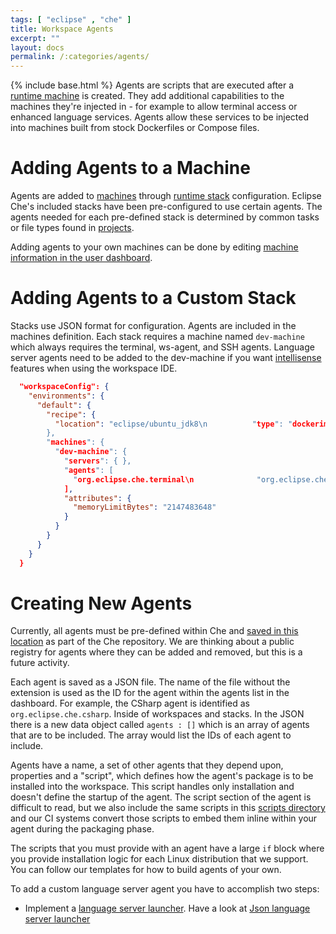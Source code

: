```yaml
---
tags: [ "eclipse" , "che" ]
title: Workspace Agents
excerpt: ""
layout: docs
permalink: /:categories/agents/
---
```

{% include base.html %}
Agents are scripts that are executed after a [runtime machine]({{base}}{{site.links["ws-machines"]}}) is created. They add additional capabilities to the machines they're injected in - for example to allow terminal access or enhanced language services. Agents allow these services to be injected into machines built from stock Dockerfiles or Compose files.

# Adding Agents to a Machine  
Agents are added to [machines]({{base}}{{site.links["ws-machines"]}}) through [runtime stack]({{base}}{{site.links["ws-stacks"]}}) configuration. Eclipse Che's included stacks have been pre-configured to use certain agents. The agents needed for each pre-defined stack is determined by common tasks or file types found in [projects]({{base}}{{site.links["ide-projects"]}}).

Adding agents to your own machines can be done by editing [machine information in the user dashboard]({{base}}{{site.links["ws-machines"]}}).

# Adding Agents to a Custom Stack  
Stacks use JSON format for configuration. Agents are included in the machines definition. Each stack requires a machine named `dev-machine` which always requires the terminal, ws-agent, and SSH agents. Language server agents need to be added to the dev-machine if you want [intellisense]({{base}}{{site.links["ide-intellisense"]}}) features when using the workspace IDE.
```json 
  "workspaceConfig": {
    "environments": {
      "default": {
        "recipe": {
          "location": "eclipse/ubuntu_jdk8\n          "type": "dockerimage"
        },
        "machines": {
          "dev-machine": {
            "servers": { },
            "agents": [
              "org.eclipse.che.terminal\n              "org.eclipse.che.ws-agent\n              "org.eclipse.che.ssh\n              "org.eclipse.che.ls.php"
            ],
            "attributes": {
              "memoryLimitBytes": "2147483648"
            }
          }
        }
      }
    }
  }
```

# Creating New Agents  
Currently, all agents must be pre-defined within Che and [saved in this location](https://github.com/eclipse/che/tree/master/wsmaster/che-core-api-agent/src/main/resources/agents) as part of the Che repository. We are thinking about a public registry for agents where they can be added and removed, but this is a future activity.

Each agent is saved as a JSON file. The name of the file without the extension is used as the ID for the agent within the agents list in the dashboard.  For example, the CSharp agent is identified as `org.eclipse.che.csharp`.  Inside of workspaces and stacks.  In the JSON there is a new data object called `agents : []` which is an array of agents that are to be included. The array would list the IDs of each agent to include.

Agents have a name, a set of other agents that they depend upon, properties and a "script", which defines how the agent's package is to be installed into the workspace. This script handles only installation and doesn't define the startup of the agent.  The script section of the agent is difficult to read, but we also include the same scripts in this [scripts directory](https://github.com/eclipse/che/blob/master/wsmaster/che-core-api-agent/src/main/resources/agents/org.eclipse.che.ls.php.json) and our CI systems convert those scripts to embed them inline within your agent during the packaging phase.

The scripts that you must provide with an agent have a large `if` block where you provide installation logic for each Linux distribution that we support. You can follow our templates for how to build agents of your own.

To add a custom language server agent you have to accomplish two steps:
* Implement a [language server launcher](https://github.com/eclipse/che/blob/master/wsagent/che-core-api-languageserver/src/main/java/org/eclipse/che/api/languageserver/launcher/LanguageServerLauncher.java). Have a look at [Json language server launcher](https://github.com/eclipse/che/blob/master/plugins/plugin-json/che-plugin-json-server/src/main/java/org/eclipse/che/plugin/json/languageserver/JsonLanguageServerLauncher.java)

